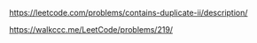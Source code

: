 https://leetcode.com/problems/contains-duplicate-ii/description/

https://walkccc.me/LeetCode/problems/219/
